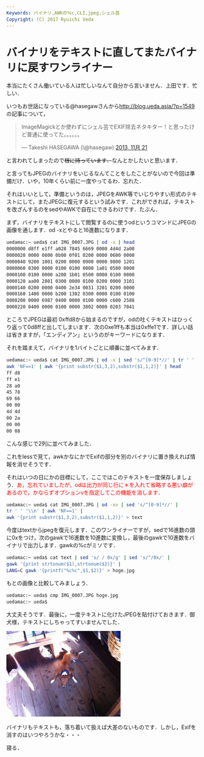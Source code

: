 ```yaml
---
Keywords: バイナリ,AWKの％c,CLI,jpeg,シェル芸
Copyright: (C) 2017 Ryuichi Ueda
---
```


# バイナリをテキストに直してまたバイナリに戻すワンライナー
本当にたくさん働いている人は忙しいなんて自分から言いません．上田です．忙しい．

いつもお世話になっている\@hasegawさんから<a href="http://blog.ueda.asia/?p=1549" target="_blank">http://blog.ueda.asia/?p=1549</a>の記事について，

<blockquote class="twitter-tweet" lang="ja"><p>ImageMagickとか使わずにシェル芸でEXIF除去ネタキター！と思ったけど普通に使ってた。。。。。。</p>&mdash; Takeshi HASEGAWA (\@hasegaw) <a href="https://twitter.com/hasegaw/statuses/403387610220871681">2013, 11月 21</a></blockquote>
<script async src="//platform.twitter.com/widgets.js" charset="utf-8"></script>

と言われてしまったので<del datetime="2013-11-21T12:17:47+00:00">根に持っています．</del>なんとかしたいと思います．

<!--more-->

と言ってもJPEGのバイナリをいじるなんてことをしたことがないので今回は準備だけ．いや，10年くらい前に一度やってるわ．忘れた．

それはいいとして，準備というのは，JPEGをAWK等でいじりやすい形式のテキストにして，またJPEGに復元するという試みです．これができれば，テキストを改ざんするのをsedやAWKで自在にできるわけです．たぶん．

まず，バイナリをテキストにして閲覧するのに使うodというコマンドにJPEGの画像を通します．od -xとやると16進数になります．

```bash
uedamac:~ ueda$ cat IMG_0007.JPG | od -x | head
0000000 d8ff e1ff a028 7845 6669 0000 4d4d 2a00
0000020 0000 0800 0b00 0f01 0200 0000 0600 0000
0000040 9200 1001 0200 0000 0900 0000 9800 1201
0000060 0300 0000 0100 0100 0000 1a01 0500 0000
0000100 0100 0000 a200 1b01 0500 0000 0100 0000
0000120 aa00 2801 0300 0000 0100 0200 0000 3101
0000140 0200 0000 0400 2e34 0031 3201 0200 0000
0000160 1400 0000 b200 1302 0300 0000 0100 0100
0000200 0000 6987 0400 0000 0100 0000 c600 2588
0000220 0400 0000 0100 0000 3802 0000 0203 7041
```

ところでJPEGは最初 0xffd8から始まるのですが，odの吐くテキストはひっくり返って0d8ffと出してしまいます．次の0xe1ffも本当は0xffe1です．詳しい話は省きますが，「エンディアン」というのがキーワードになります．

それを踏まえて，バイナリを1バイトごとに順番に並べてみます．

```bash
uedamac:~ ueda$ cat IMG_0007.JPG | od -x | sed 's/^[0-9]*//' | tr ' ' '\\n' | 
awk 'NF==1' | awk '{print substr($1,3,2),substr($1,1,2)}' | head
ff d8
ff e1
28 a0
45 78
69 66
00 00
4d 4d
00 2a
00 00
00 08
```

こんな感じで2列に並べてみました．

これをlessで見て，awkかなにかでExifの部分を別のバイナリに置き換えれば情報を消せそうです．

それはいつの日にかの目標にして，ここではこのテキストを一度保存しましょう．<span style="color:red">あ，忘れていましたが，odは出力が同じ行に＊を入れて省略する悪い癖があるので，かならずオプションvを指定してこの機能を消します．</span>

```bash
uedamac:~ ueda$ cat IMG_0007.JPG | od -xv | sed 's/^[0-9]*//' | 
tr ' ' '\\n' | awk 'NF==1' | 
awk '{print substr($1,3,2),substr($1,1,2)}' > text
```

今度はtextからjpegを復元します．このワンライナーですが，sedで16進数の頭に0xをつけ，次のgawkで16進数を10進数に変換し，最後のgawkで10進数をバイナリで出力します．gawkの%cがミソです．

```bash
uedamac:~ ueda$ cat text | sed 's/ / 0x/g' | sed 's/^/0x/' | 
gawk '{print strtonum($1),strtonum($2)}' | 
LANG=C gawk '{printf("%c%c",$1,$2)}' > hoge.jpg 
```

もとの画像と比較してみましょう．

```bash
uedamac:~ ueda$ cmp IMG_0007.JPG hoge.jpg 
uedamac:~ ueda$ 
```

大丈夫そうです．最後に，一度テキストに化けたJPEGを貼付けておきます．御犬様，テキストにしちゃってすいませんでした．

<a href="hoge.jpg"><img src="hoge-300x224.jpg" alt="hoge" width="300" height="224" class="aligncenter size-medium wp-image-1621" /></a>

バイナリもテキストも，落ち着いて扱えば大差のないものです．しかし，Exifを消すのはいつやろうかな・・・


寝る．
